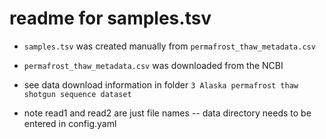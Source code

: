 # readme for samples.tsv

 - `samples.tsv` was created manually from `permafrost_thaw_metadata.csv`

 - `permafrost_thaw_metadata.csv` was downloaded from the NCBI

 - see data download information in folder `3 Alaska permafrost thaw shotgun sequence dataset`


 - note read1 and read2 are just file names
  -- data directory needs to be entered in config.yaml
